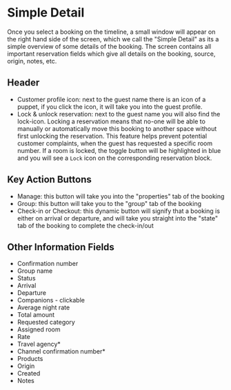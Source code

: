 # Simple Detail

Once you select a booking on the timeline, a small window will appear on the right hand side of the screen, which we call the "Simple Detail" as its a simple overview of some details of the booking. The screen contains all important reservation fields which give all details on the booking, source, origin, notes, etc.

## Header

* Customer profile icon: next to the guest name there is an icon of a puppet, if you click the icon, it will take you into the guest profile.
* Lock & unlock reservation: next to the guest name you will also find the lock-icon. Locking a reservation means that no-one will be able to manually or automatically move this booking to another space without first unlocking the reservation. This feature helps prevent potential customer complaints, when the guest has requested a specific room number. If a room is locked, the toggle button will be highlighted in blue and you will see a `Lock` icon on the corresponding reservation block.

## Key Action Buttons

* Manage: this button will take you into the "properties" tab of the booking
* Group: this button will take you to the "group" tab of the booking
* Check-in or Checkout: this dynamic button will signify that a booking is either on arrival or departure, and will take you straight into the "state" tab of the booking to complete the check-in/out

## Other Information Fields

* Confirmation number
* Group name
* Status
* Arrival
* Departure
* Companions - clickable
* Average night rate
* Total amount
* Requested category
* Assigned room
* Rate
* Travel agency\*
* Channel confirmation number\*
* Products
* Origin
* Created
* Notes

